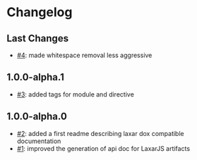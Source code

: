 # Changelog

## Last Changes

- [#4](https://github.com/LaxarJS/laxar_dox/issues/4): made whitespace removal less aggressive


## 1.0.0-alpha.1

- [#3](https://github.com/LaxarJS/laxar_dox/issues/3): added tags for module and directive


## 1.0.0-alpha.0

- [#2](https://github.com/LaxarJS/laxar_dox/issues/2): added a first readme describing laxar dox compatible documentation
- [#1](https://github.com/LaxarJS/laxar_dox/issues/1): improved the generation of api doc for LaxarJS artifacts
